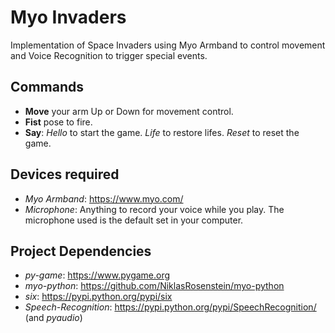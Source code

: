 # Myo Invaders
Implementation of Space Invaders using Myo Armband to control movement and Voice Recognition to trigger special events.

## Commands
- **Move** your arm Up or Down for movement control.
- **Fist** pose to fire.
- **Say**: *Hello* to start the game. *Life* to restore lifes. *Reset* to reset the game.

## Devices required
- *Myo Armband*: https://www.myo.com/
- *Microphone*: Anything to record your voice while you play. The microphone used is the default set in your computer.

## Project Dependencies
- *py-game*: https://www.pygame.org
- *myo-python*: https://github.com/NiklasRosenstein/myo-python
- *six*: https://pypi.python.org/pypi/six
- *Speech-Recognition*: https://pypi.python.org/pypi/SpeechRecognition/ (and *pyaudio*)
